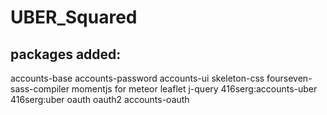 # UBER_Squared
## packages added:
accounts-base
accounts-password
accounts-ui
skeleton-css
fourseven-sass-compiler
momentjs for meteor
leaflet
j-query
416serg:accounts-uber
416serg:uber
oauth
oauth2
accounts-oauth

